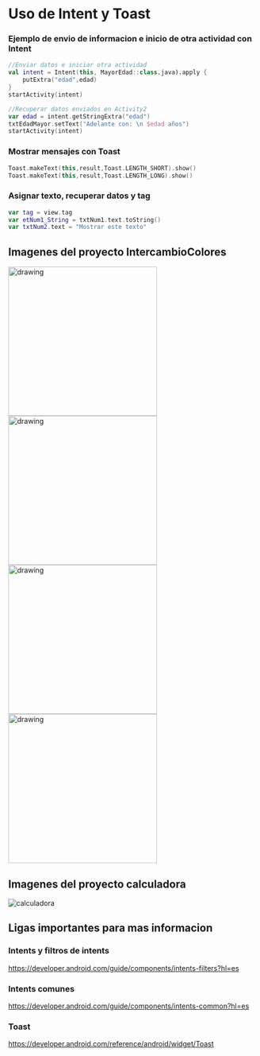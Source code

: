 # Uso de Intent y Toast

### Ejemplo de envio de informacion e inicio de otra actividad con Intent

```kotlin
//Enviar datos e iniciar otra actividad
val intent = Intent(this, MayorEdad::class.java).apply {
    putExtra("edad",edad)
}
startActivity(intent)
```

```kotlin
//Recuperar datos enviados en Activity2
var edad = intent.getStringExtra("edad")
txtEdadMayor.setText("Adelante con: \n $edad años")
startActivity(intent)
```
### Mostrar mensajes con Toast
```kotlin
Toast.makeText(this,result,Toast.LENGTH_SHORT).show()
Toast.makeText(this,result,Toast.LENGTH_LONG).show()
```

### Asignar texto, recuperar datos y tag 
```kotlin
var tag = view.tag
var etNum1_String = txtNum1.text.toString()
var txtNum2.text = "Mostrar este texto"
```

## Imagenes del proyecto IntercambioColores
<img src="imagenes/cambia_colores3.png" alt="drawing" width="300"/>
<img src="imagenes/cambia_colores4.png" alt="drawing" width="300"/>
<img src="imagenes/cambia_colores1.png" alt="drawing" width="300"/>
<img src="imagenes/cambia_colores2.png" alt="drawing" width="300"/>

## Imagenes del proyecto calculadora
![calculadora](imagenes/calculadora.png)

## Ligas importantes para mas informacion

### Intents y filtros de intents

https://developer.android.com/guide/components/intents-filters?hl=es

### Intents comunes
https://developer.android.com/guide/components/intents-common?hl=es

### Toast
https://developer.android.com/reference/android/widget/Toast



